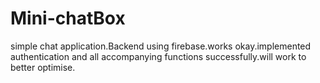 # Mini-chatBox
simple chat application.Backend using firebase.works okay.implemented authentication and all accompanying functions successfully.will work to better optimise.
